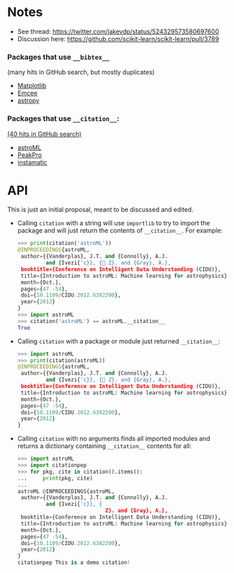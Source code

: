 # Notes

* See thread: https://twitter.com/jakevdp/status/524329573580697600
* Discussion here: https://github.com/scikit-learn/scikit-learn/pull/3789

### Packages that use `__bibtex__`

(many hits in GitHub search, but mostly duplicates)

* [Matplotlib](https://github.com/matplotlib/matplotlib/pull/6204)
* [Emcee](https://github.com/dfm/emcee/blob/70690ae872b929cb3ad8f90db928e82104cb9517/emcee/__init__.py)
* [astropy](https://github.com/astropy/astropy)

### Packages that use `__citation__`:

[(40 hits in GitHub search)](https://github.com/search?utf8=%E2%9C%93&q=__citation__+extension%3Apy+language%3APython+language%3APython&type=Code&ref=advsearch&l=Python&l=Python)

* [astroML](https://github.com/astroML/astroML/blob/0287fe00c429b28b3ddf52435a32543f43246349/astroML/__init__.py)
* [PeakPro](https://github.com/SHDShim/PeakPo)
* [instamatic](https://github.com/stefsmeets/instamatic/blob/b741a5d119f16f79a94adb9c96dfb4b48fafb784/instamatic/version.py)

# API

This is just an initial proposal, meant to be discussed and edited.

* Calling `citation` with a string will use `importlib` to try to import the
  package and will just return the contents of `__citation__`. For example:

    ```python
    >>> print(citation('astroML'))
    @INPROCEEDINGS{astroML,
     author={{Vanderplas}, J.T. and {Connolly}, A.J.
             and {Ivezi{'c}}, { Z}. and {Gray}, A.},
     booktitle={Conference on Intelligent Data Understanding (CIDU)},
     title={Introduction to astroML: Machine learning for astrophysics},
     month={Oct.},
     pages={47 -54},
     doi={10.1109/CIDU.2012.6382200},
     year={2012}
    }
    >>> import astroML
    >>> citation('astroML') == astroML.__citation__
    True
    ```

* Calling `citation` with a package or module just returned `__citation__`:

    ```python
    >>> import astroML
    >>> print(citation(astroML))
    @INPROCEEDINGS{astroML,
     author={{Vanderplas}, J.T. and {Connolly}, A.J.
             and {Ivezi{'c}}, { Z}. and {Gray}, A.},
     booktitle={Conference on Intelligent Data Understanding (CIDU)},
     title={Introduction to astroML: Machine learning for astrophysics},
     month={Oct.},
     pages={47 -54},
     doi={10.1109/CIDU.2012.6382200},
     year={2012}
    }
    ```

* Calling `citation` with no arguments finds all imported modules and returns a
  dictionary containing `__citation__` contents for all:

    ```python
    >>> import astroML
    >>> import citationpep
    >>> for pkg, cite in citation().items():
    ...     print(pkg, cite)
    ...
    astroML @INPROCEEDINGS{astroML,
     author={{Vanderplas}, J.T. and {Connolly}, A.J.
             and {Ivezi{'c}}, {
                                Z}. and {Gray}, A.},
     booktitle={Conference on Intelligent Data Understanding (CIDU)},
     title={Introduction to astroML: Machine learning for astrophysics},
     month={Oct.},
     pages={47 -54},
     doi={10.1109/CIDU.2012.6382200},
     year={2012}
    }
    citationpep This is a demo citation!
    ```
